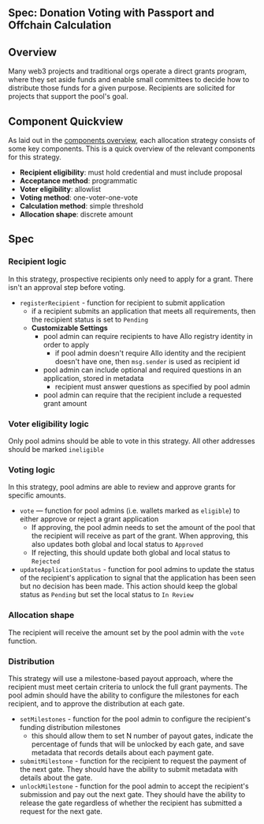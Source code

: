 Spec: Donation Voting with Passport and Offchain Calculation
---------------------------------

## Overview 
Many web3 projects and traditional orgs operate a direct grants program, where they set aside funds and enable small committees to decide how to distribute those funds for a given purpose. Recipients are solicited for projects that support the pool's goal.

## Component Quickview
As laid out in the [components overview](https://docs.google.com/document/d/1qoOP07oMKzUCyfb4HbnyeD6ZYEQa004i5Zwqoy7-Ox8/edit), each allocation strategy consists of some key components. This is a quick overview of the relevant components for this strategy.
- **Recipient eligibility**: must hold credential and must include proposal
- **Acceptance method**: programmatic
- **Voter eligibility**: allowlist
- **Voting method**: one-voter-one-vote
- **Calculation method**: simple threshold
- **Allocation shape**: discrete amount

## Spec
### Recipient logic
In this strategy, prospective recipients only need to apply for a grant. There isn't an approval step before voting. 
- `registerRecipient` - function for recipient to submit application
    - if a recipient submits an application that meets all requirements, then the recipient status is set to `Pending`
    - **Customizable Settings**
        - pool admin can require recipients to have Allo registry identity in order to apply
            - if pool admin doesn't require Allo identity and the recipient doesn't have one, then `msg.sender` is used as recipient id
        - pool admin can include optional and required questions in an application, stored in metadata
            - recipient must answer questions as specified by pool admin
        - pool admin can require that the recipient include a requested grant amount

### Voter eligibility logic
Only pool admins should be able to vote in this strategy. All other addresses should be marked `ineligible`

### Voting logic
In this strategy, pool admins are able to review and approve grants for specific amounts. 
- `vote` — function for pool admins (i.e. wallets marked as `eligible`) to either approve or reject a grant application
    - If approving, the pool admin needs to set the amount of the pool that the recipient will receive as part of the grant. When approving, this also updates both global and local status to `Approved`
    - If rejecting, this should update both global and local status to `Rejected`
- `updateApplicationStatus` - function for pool admins to update the status of the recipient's application to signal that the application has been seen but no decision has been made. This action should keep the global status as `Pending` but set the local status to `In Review`

### Allocation shape
The recipient will receive the amount set by the pool admin with the `vote` function. 

### Distribution
This strategy will use a milestone-based payout approach, where the recipient must meet certain criteria to unlock the full grant payments. The pool admin should have the ability to configure the milestones for each recipient, and to approve the distribution at each gate. 
- `setMilestones` - function for the pool admin to configure the recipient's funding distribution milestones
    - this should allow them to set N number of payout gates, indicate the percentage of funds that will be unlocked by each gate, and save metadata that records details about each payment gate.
- `submitMilestone` - function for the recipient to request the payment of the next gate. They should have the ability to submit metadata with details about the gate. 
- `unlockMilestone` - function for the pool admin to accept the recipient's submission and pay out the next gate. They should have the ability to release the gate regardless of whether the recipient has submitted a request for the next gate. 